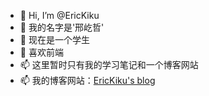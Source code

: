 - 👋 Hi, I’m @EricKiku
- 👀 我的名字是'邢屹哲'
- 🌱 现在是一个学生
- 💞️ 喜欢前端
- 📫 这里暂时只有我的学习笔记和一个博客网站
- 📫 我的博客网站：[EricKiku's blog](blog.erickiku.xyz)

<!---
EricKiku/EricKiku is a ✨ special ✨ repository because its `README.md` (this file) appears on your GitHub profile.
You can click the Preview link to take a look at your changes.
--->

